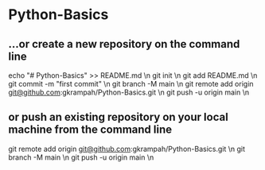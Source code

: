 # Python-Basics

## …or create a new repository on the command line
echo "# Python-Basics" >> README.md \n
git init \n
git add README.md \n
git commit -m "first commit" \n
git branch -M main \n
git remote add origin git@github.com:gkrampah/Python-Basics.git \n
git push -u origin main \n


## or push an existing repository on your local machine from the command line
git remote add origin git@github.com:gkrampah/Python-Basics.git \n
git branch -M main \n
git push -u origin main \n